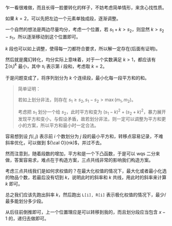 乍一看很难做，而且长得一脸要转化的样子，不妨考虑简单情形，来贪心找性质。

如果 $k = 2$，可以先把左边一个元素单独成段，逐渐调整。

一个自然的想法是两边尽量均分，考虑一个位置，若 $s_1 + k \gt s_2$，则显然 $k \gt s_2 - s_1$，所以逐渐移动到这个位置即可。

$k$ 段也可以如上调整，使得每一刀都符合要求，所以解一定存在(后面有证明)。

然后就是魔幻转化，均分实际上意味着，对于一个实数满足 $k \gt 1$，都应该有 $\sum (s_i)^k$ 最小，其中 $s_i$ 表示第 $i$ 段和，考虑取 $k = 2$。

于是问题变成了，将序列划分为 $k$ 个连续段，最小化每一段平方和的和。

> 简单证明：
>
> 若如上划分非法，则存在 $s_1 \ge s_2, s_1 - s_2 \gt \max(m_1, m_2)$。
>
> 考虑把 $s_1$ 划分一个给 $s_2$，此时平方和变为 $(s_1 - k)^2 + (s_2 + k)^2$，暴力展开发现平方和变小，与假设矛盾，故若划分非法，则一定可以调整为平方和更小的方案，所以平方和最小时一定合法。

容易想到设 $f(i, j)$ 表示前 $i$ 个数划分为 $j$ 段的最小平方和，转移点容易记录，不难斜率优化，可以做到 ${\cal O}(nk)$，并过不去。

然而注意到，随着段数的增加，平方和是一个下凸函数，于是可以 wqs 二分来做，答案容易求，难点在于构造方案，三点共线非常的影响我们构造方案。

考虑三点共线我们是如何求权值的？在最大化权值的情况下，最大化或者最小化选的物品个数，若最后没有切到 $k$，说明此时的斜率和 $k$ 共线，用此时的斜率来计算 $k$ 即可。

总之我们应该先跑出斜率 $k$，然后跑出 `L[i], R[i]` 表示极化权值的情况下，最少/最多能划分多少段。

从后往前倒推即可，上一个位置理应是可以转移到我的，而且划分段应当包含 $x - 1$ 的，递归去做即可。

